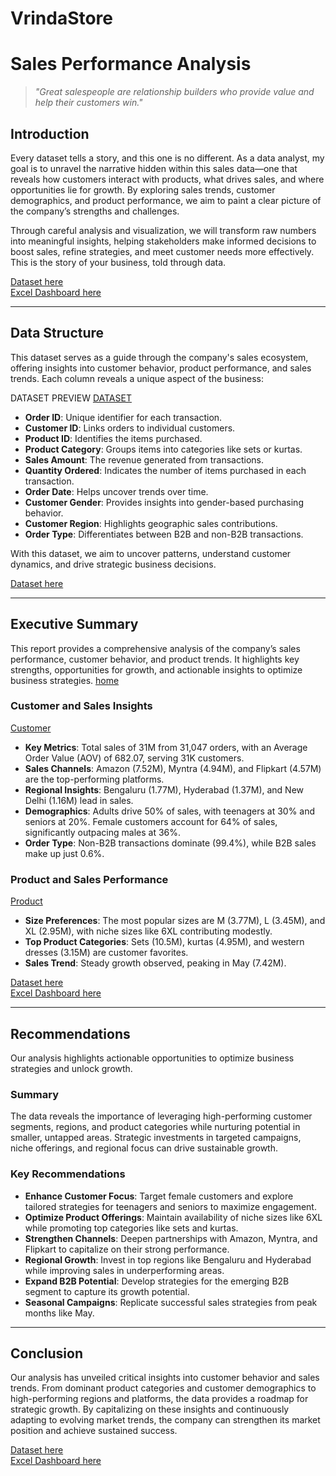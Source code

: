 # VrindaStore
# Sales Performance Analysis

> *"Great salespeople are relationship builders who provide value and help their customers win."*

## Introduction
Every dataset tells a story, and this one is no different. As a data analyst, my goal is to unravel the narrative hidden within this sales data—one that reveals how customers interact with products, what drives sales, and where opportunities lie for growth. By exploring sales trends, customer demographics, and product performance, we aim to paint a clear picture of the company’s strengths and challenges.

Through careful analysis and visualization, we will transform raw numbers into meaningful insights, helping stakeholders make informed decisions to boost sales, refine strategies, and meet customer needs more effectively. This is the story of your business, told through data.

[Dataset here]()  
[Excel Dashboard here]()

---

## Data Structure
This dataset serves as a guide through the company's sales ecosystem, offering insights into customer behavior, product performance, and sales trends. Each column reveals a unique aspect of the business:

DATASET PREVIEW 
[DATASET]()

- **Order ID**: Unique identifier for each transaction.
- **Customer ID**: Links orders to individual customers.
- **Product ID**: Identifies the items purchased.
- **Product Category**: Groups items into categories like sets or kurtas.
- **Sales Amount**: The revenue generated from transactions.
- **Quantity Ordered**: Indicates the number of items purchased in each transaction.
- **Order Date**: Helps uncover trends over time.
- **Customer Gender**: Provides insights into gender-based purchasing behavior.
- **Customer Region**: Highlights geographic sales contributions.
- **Order Type**: Differentiates between B2B and non-B2B transactions.

With this dataset, we aim to uncover patterns, understand customer dynamics, and drive strategic business decisions.

[Dataset here]()  

---

## Executive Summary
This report provides a comprehensive analysis of the company’s sales performance, customer behavior, and product trends. It highlights key strengths, opportunities for growth, and actionable insights to optimize business strategies.
[home]()

### Customer and Sales Insights
[Customer]()
- **Key Metrics**: Total sales of 31M from 31,047 orders, with an Average Order Value (AOV) of 682.07, serving 31K customers.
- **Sales Channels**: Amazon (7.52M), Myntra (4.94M), and Flipkart (4.57M) are the top-performing platforms.
- **Regional Insights**: Bengaluru (1.77M), Hyderabad (1.37M), and New Delhi (1.16M) lead in sales.
- **Demographics**: Adults drive 50% of sales, with teenagers at 30% and seniors at 20%. Female customers account for 64% of sales, significantly outpacing males at 36%.
- **Order Type**: Non-B2B transactions dominate (99.4%), while B2B sales make up just 0.6%.

### Product and Sales Performance
[Product]()
- **Size Preferences**: The most popular sizes are M (3.77M), L (3.45M), and XL (2.95M), with niche sizes like 6XL contributing modestly.
- **Top Product Categories**: Sets (10.5M), kurtas (4.95M), and western dresses (3.15M) are customer favorites.
- **Sales Trend**: Steady growth observed, peaking in May (7.42M).

[Dataset here]()  
[Excel Dashboard here]()

---

## Recommendations
Our analysis highlights actionable opportunities to optimize business strategies and unlock growth.

### Summary
The data reveals the importance of leveraging high-performing customer segments, regions, and product categories while nurturing potential in smaller, untapped areas. Strategic investments in targeted campaigns, niche offerings, and regional focus can drive sustainable growth.

### Key Recommendations
- **Enhance Customer Focus**: Target female customers and explore tailored strategies for teenagers and seniors to maximize engagement.
- **Optimize Product Offerings**: Maintain availability of niche sizes like 6XL while promoting top categories like sets and kurtas.
- **Strengthen Channels**: Deepen partnerships with Amazon, Myntra, and Flipkart to capitalize on their strong performance.
- **Regional Growth**: Invest in top regions like Bengaluru and Hyderabad while improving sales in underperforming areas.
- **Expand B2B Potential**: Develop strategies for the emerging B2B segment to capture its growth potential.
- **Seasonal Campaigns**: Replicate successful sales strategies from peak months like May.

---

## Conclusion
Our analysis has unveiled critical insights into customer behavior and sales trends. From dominant product categories and customer demographics to high-performing regions and platforms, the data provides a roadmap for strategic growth. By capitalizing on these insights and continuously adapting to evolving market trends, the company can strengthen its market position and achieve sustained success.

[Dataset here]()  
[Excel Dashboard here]()
